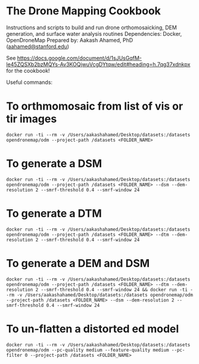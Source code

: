 # The Drone Mapping Cookbook

Instructions and scripts to build and run drone orthomosaicking, DEM generation, and surface water analysis routines 
Dependencies: Docker, OpenDroneMap
Prepared by: Aakash Ahamed, PhD (aahamed@stanford.edu)

See https://docs.google.com/document/d/1sJUsGqfM-le45ZQSXb2bzMQYs-Av3KOQjwuVcgDYtqw/edit#heading=h.7qg37xdnkpx for the cookbook! 

Useful commands: 

# To orthmomosaic from list of vis or tir images 
`docker run -ti --rm -v /Users/aakashahamed/Desktop/datasets:/datasets opendronemap/odm --project-path /datasets <FOLDER_NAME>`

# To generate a DSM
`docker run -ti --rm -v /Users/aakashahamed/Desktop/datasets:/datasets opendronemap/odm --project-path /datasets <FOLDER_NAME> --dsm --dem-resolution 2 --smrf-threshold 0.4 --smrf-window 24`

# To generate a DTM
`docker run -ti --rm -v /Users/aakashahamed/Desktop/datasets:/datasets opendronemap/odm --project-path /datasets <FOLDER_NAME> --dtm --dem-resolution 2 --smrf-threshold 0.4 --smrf-window 24`

# To generate a DEM and DSM 
`docker run -ti --rm -v /Users/aakashahamed/Desktop/datasets:/datasets opendronemap/odm --project-path /datasets <FOLDER_NAME> --dtm --dem-resolution 2 --smrf-threshold 0.4 --smrf-window 24 && docker run -ti --rm -v /Users/aakashahamed/Desktop/datasets:/datasets opendronemap/odm --project-path /datasets <FOLDER_NAME> --dsm --dem-resolution 2 --smrf-threshold 0.4 --smrf-window 24`

# To un-flatten a distorted ed model
`docker run -ti --rm -v /Users/aakashahamed/Desktop/datasets:/datasets opendronemap/odm --pc-quality medium --feature-quality medium --pc-filter 0 --project-path /datasets <FOLDER_NAME>`